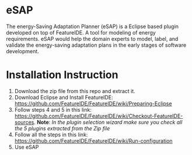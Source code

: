 # eSAP
The energy-Saving Adaptation Planner (eSAP) is a Eclipse based plugin developed on top of FeatureIDE. A tool for modeling of energy requirements. eSAP would help the domain experts to model, label, and validate the energy-saving adaptation plans in the early stages of software development.
# Installation Instruction
1. Download the zip file from this repo and extract it.
2. Download Eclipse and Install FeatureIDE: https://github.com/FeatureIDE/FeatureIDE/wiki/Preparing-Eclipse
3. Follow steps 4 and 5 in this link: https://github.com/FeatureIDE/FeatureIDE/wiki/Checkout-FeatureIDE-sources. **Note**: *In the plugin selection wizard make sure you check all the 5 plugins extracted from the Zip file*
4. Follow all the steps in this link: https://github.com/FeatureIDE/FeatureIDE/wiki/Run-configuration
5. Use eSAP
